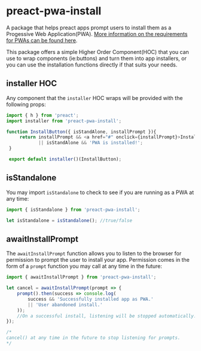 # preact-pwa-install

A package that helps preact apps prompt users to install them as a Progessive Web Application(PWA). [More information on the requirements for PWAs can be found here](https://developers.google.com/web/fundamentals/app-install-banners/).

This package offers a simple Higher Order Component(HOC) that you can use to wrap components (ie:buttons) and turn them into app installers, or you can use the installation functions directly if that suits your needs.


## installer HOC

Any component that the `installer` HOC wraps will be provided with the following props:

```javascript
import { h } from 'preact';
import installer from 'preact-pwa-install';

function InstallButton({ isStandAlone, installPrompt }){
     return installPrompt && <a href="#" onclick={installPrompt}>Install as PWA</a> 
     		|| isStandAlone && 'PWA is installed!';
 }

 export default installer()(InstallButton);
```

## isStandalone

You may import `isStandalone` to check to see if you are running as a PWA at any time:

```javascript
import { isStandalone } from 'preact-pwa-install';

let isStandalone = isStandalone(); //true/false
```

## awaitInstallPrompt

The `awaitInstallPrompt` function allows you to listen to the browser for permission to prompt the user to install your app. Permission comes in the form of a `prompt` function you may call at any time in the future:

```javascript
import { awaitInstallPrompt } from 'preact-pwa-install';

let cancel = awaitInstallPrompt(prompt => {
	prompt().then(success => console.log(
		success && 'Successfully installed app as PWA.' 
		|| 'User abandoned install.'
	));
	//On a successful install, listening will be stopped automatically.
});

/* 
cancel() at any time in the future to stop listening for prompts.
*/

```
